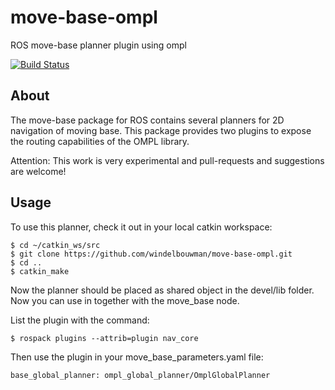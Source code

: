 move-base-ompl
==============

ROS move-base planner plugin using ompl

[![Build Status](https://travis-ci.org/sgang007/move-base-ompl.svg?branch=master)](https://travis-ci.org/sgang007/move-base-ompl)

About
-----

The move-base package for ROS contains several planners for 2D navigation
of moving base. This package provides two plugins to expose the routing
capabilities of the OMPL library.

Attention: This work is very experimental and pull-requests and suggestions are welcome!

Usage
-----

To use this planner, check it out in your local catkin workspace:

    $ cd ~/catkin_ws/src
    $ git clone https://github.com/windelbouwman/move-base-ompl.git
    $ cd ..
    $ catkin_make

Now the planner should be placed as shared object in the devel/lib folder. Now you can use in 
together with the move_base node.

List the plugin with the command:

    $ rospack plugins --attrib=plugin nav_core


Then use the plugin in your move_base_parameters.yaml file:

    base_global_planner: ompl_global_planner/OmplGlobalPlanner

